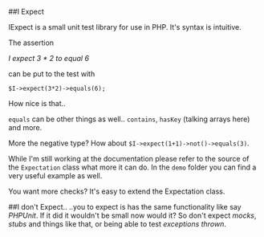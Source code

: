 ##I Expect

IExpect is a small unit test library for use in PHP. It's syntax is intuitive.

The assertion

*I expect 3 &ast; 2 to equal 6* 

can be put to the test with

`$I->expect(3*2)->equals(6);`

How nice is that..

`equals` can be other things as well.. `contains`, `hasKey` (talking arrays here) and more.     
     
More the negative type? How about `$I->expect(1+1)->not()->equals(3)`.       
  
While I'm still working at the documentation please refer to the source of the `Expectation` class what more it can do. In the `demo` folder you can find a very useful example as well.

You want more checks? It's easy to extend the Expectation class.


##I don't Expect..
..you to expect is has the same functionality like say *PHPUnit*. If it did it wouldn't be small now would it? So don't expect *mocks*, *stubs* and things like that, or being able to test *exceptions thrown*.


